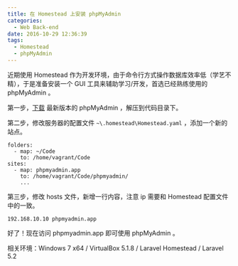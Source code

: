 ```yaml
---
title: 在 Homestead 上安装 phpMyAdmin
categories:
  - Web Back-end
date: 2016-10-29 12:36:39
tags:
  - Homestead
  - phpMyAdmin
---
```


近期使用 Homestead 作为开发环境，由于命令行方式操作数据库效率低（学艺不精），于是准备安装一个 GUI 工具来辅助学习/开发，首选已经熟练使用的 phpMyAdmin 。

<!-- more -->

第一步，[下载](https://www.phpmyadmin.net/) 最新版本的 phpMyAdmin ，解压到代码目录下。

第二步，修改服务器的配置文件 `~\.homestead\Homestead.yaml` ，添加一个新的站点。

```
folders:
  - map: ~/Code
    to: /home/vagrant/Code
sites:
  - map: phpmyadmin.app
    to: /home/vagrant/Code/phpmyadmin/
    ...
```

第三步，修改 hosts 文件，新增一行内容，注意 ip 需要和 Homestead 配置文件中的一致。

```
192.168.10.10 phpmyadmin.app
```

好了！现在访问 phpmyadmin.app 即可使用 phpMyAdmin 。

相关环境：Windows 7 x64 / VirtualBox 5.1.8 / Laravel Homestead / Laravel 5.2